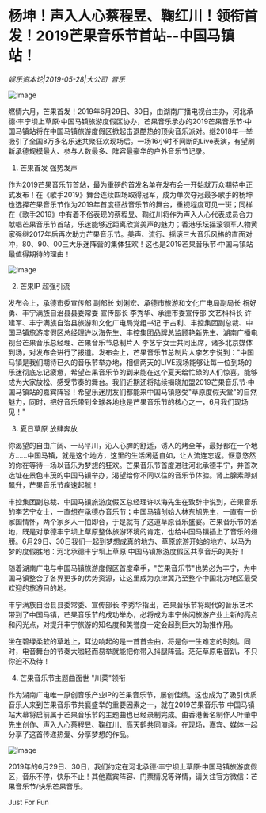 # 杨坤！声入人心蔡程昱、鞠红川！领衔首发！2019芒果音乐节首站--中国马镇站！

*娱乐资本论|2019-05-28|大公司 
                                                音乐*

![Image](https://p3.pstatp.com/large/pgc-image/a84e95d027ef4c66aecc75e210f8841f)

燃情六月，芒果首发！2019年6月29日、30日，由湖南广播电视台主办，河北承德·丰宁坝上草原·中国马镇旅游度假区协办，芒果音乐承办的2019芒果音乐节·中国马镇站将在中国马镇旅游度假区掀起击退酷热的顶尖音乐派对。继2018年一举吸引了全国8万多名乐迷共聚狂欢现场后。一场16小时不间断的Live表演，有望刷新承德规模最大、参与人数最多、阵容最豪华的户外音乐节记录。

1. 芒果首发 强势发声

作为2019芒果音乐节首站，最为重磅的首发名单在发布会一开始就万众期待中正式发布！在《歌手2019》舞台连续四场取得冠军，成为单次夺冠最多歌手的杨坤也选择芒果音乐节作为2019年首度征战音乐节的舞台，重视程度可见一斑；同样在《歌手2019》中有着不俗表现的蔡程昱、鞠红川将作为声入人心代表成员合力献唱芒果音乐节首站，乐迷能够近距离欣赏美声的魅力；香港乐坛摇滚领军人物黄家强继2017年后再次助力芒果音乐节。美声、流行、摇滚三大音乐风格的直面对冲，80、90、00三大乐迷阵营的集体狂欢！这也是2019芒果音乐节·中国马镇站最值得期待的理由！

![Image](https://p3.pstatp.com/large/pgc-image/662c606144664ce1ac27df93c4215656)

2. 芒果IP 超强引流

发布会上，承德市委宣传部 副部长 刘俐宏、承德市旅游和文化广电局副局长 祝好勇、丰宁满族自治县县委常委 宣传部长 李秀华、承德市委宣传部 文艺科科长 许建军、丰宁满族自治县旅游和文化广电局党组书记 于占利、丰控集团副总裁、中国马镇旅游度假区总经理许以海先生、丰控集团品牌总监顾艳新先生、湖南广播电视台芒果音乐总经理、芒果音乐节总制片人 李艺宁女士共同出席，诸多北京媒体到场，对发布会进行了报道。发布会上，芒果音乐节总制片人李艺宁说到："中国马镇是我们期待已久的音乐节举办地，相信两天的LIVE现场能够让每一位到场的乐迷彻底忘记疲惫，希望芒果音乐节的到来能在这个夏天给忙碌的人们惊喜，能够成为大家放松、感受节奏的舞台。我们近期还将陆续揭晓加盟2019芒果音乐节·中国马镇站的嘉宾阵容！希望乐迷朋友们都能来中国马镇感受"草原度假天堂"的自然魅力，同时，把好音乐带到全球各地也是芒果音乐节的核心之一，6月我们现场见！"

3. 夏日草原 放肆奔放

你渴望的自由广阔、一马平川，沁人心脾的舒适，诱人的烤全羊，最好都在一个地方……中国马镇，就是这个地方，这里的生活闲适自如，让人流连忘返。惬意悠然的你在等待一场以音乐为梦想的狂欢。芒果音乐节首度进驻河北承德丰宁，并首次选址在景色丰茂的中国马镇举办，渴望给你不同以往的音乐节体验。肾上腺素即刻飙升，芒果音乐节疾速起航！

丰控集团副总裁、中国马镇旅游度假区总经理许以海先生在致辞中说到，芒果音乐的李艺宁女士，一直想在承德办音乐节；中国马镇创始人林东旭先生，一直有一份家国情怀，两个家乡人一拍即合，于是就有了这道草原音乐盛宴。芒果音乐节的落地，既是对承德丰宁坝上草原整体旅游环境的肯定，也给中国马镇插上了音乐的翅膀。6月29日、30日我们一起到梦想成真的地方、草原旅游开始的地方、以马为梦的度假胜地：河北承德丰宁坝上草原·中国马镇旅游度假区共享音乐的美好！

随着湖南广电与中国马镇旅游度假区首度牵手，"芒果音乐节"也势必为丰宁，为中国马镇整合了各界更多的优势资源，让这里成为京津冀乃至整个中国北方地区最受欢迎的旅游目的地。

丰宁满族自治县县委常委、宣传部长 李秀华指出，芒果音乐节将现代的音乐艺术带到了中国马镇，芒果音乐节的成功举办，必将成为丰宁休闲旅游产业上新的亮点和闪光点，对提升丰宁旅游的知名度和美誉度一定会起到巨大的助推作用。

坐在碧绿柔软的草地上，耳边响起的是一首首金曲，将是你一生难忘的时刻。同时，电音舞台的节奏大咖轻而易举就能把你带入抖腿阵营。茫茫草原电音趴，不只你迫不及待！

4. 芒果音乐节主题曲面世 "川菜"领衔

作为湖南广电唯一原创音乐产业IP的芒果音乐节，屡创佳绩。这也成为了吸引优质音乐人来到芒果音乐节共襄盛举的重要因素之一，就在2019芒果音乐节·中国马镇站大幕将启前属于芒果音乐节的主题曲也已经录制完成。由香港著名制作人叶肇中先生创作、声入人心蔡程昱、鞠红川、高天鹤共同演绎。在现场，嘉宾、媒体一起分享了这首传递热爱、分享梦想的作品。

![Image](https://p3.pstatp.com/large/pgc-image/22515a6bb25b4a19b28e209d5e454bf0)

2019年的6月29日、30日，我们约定在河北承德·丰宁坝上草原·中国马镇旅游度假区，音乐不停，快乐不止！其他嘉宾阵容、门票情况等详情，请关注官方微信：芒果音乐节/快乐芒果音乐。

Just For Fun

